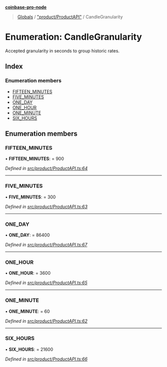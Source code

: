 **[coinbase-pro-node](../README.md)**

> [Globals](../globals.md) / ["product/ProductAPI"](../modules/_product_productapi_.md) / CandleGranularity

# Enumeration: CandleGranularity

Accepted granularity in seconds to group historic rates.

## Index

### Enumeration members

- [FIFTEEN_MINUTES](_product_productapi_.candlegranularity.md#fifteen_minutes)
- [FIVE_MINUTES](_product_productapi_.candlegranularity.md#five_minutes)
- [ONE_DAY](_product_productapi_.candlegranularity.md#one_day)
- [ONE_HOUR](_product_productapi_.candlegranularity.md#one_hour)
- [ONE_MINUTE](_product_productapi_.candlegranularity.md#one_minute)
- [SIX_HOURS](_product_productapi_.candlegranularity.md#six_hours)

## Enumeration members

### FIFTEEN_MINUTES

• **FIFTEEN_MINUTES**: = 900

_Defined in [src/product/ProductAPI.ts:64](https://github.com/bennycode/coinbase-pro-node/blob/accd6f4/src/product/ProductAPI.ts#L64)_

---

### FIVE_MINUTES

• **FIVE_MINUTES**: = 300

_Defined in [src/product/ProductAPI.ts:63](https://github.com/bennycode/coinbase-pro-node/blob/accd6f4/src/product/ProductAPI.ts#L63)_

---

### ONE_DAY

• **ONE_DAY**: = 86400

_Defined in [src/product/ProductAPI.ts:67](https://github.com/bennycode/coinbase-pro-node/blob/accd6f4/src/product/ProductAPI.ts#L67)_

---

### ONE_HOUR

• **ONE_HOUR**: = 3600

_Defined in [src/product/ProductAPI.ts:65](https://github.com/bennycode/coinbase-pro-node/blob/accd6f4/src/product/ProductAPI.ts#L65)_

---

### ONE_MINUTE

• **ONE_MINUTE**: = 60

_Defined in [src/product/ProductAPI.ts:62](https://github.com/bennycode/coinbase-pro-node/blob/accd6f4/src/product/ProductAPI.ts#L62)_

---

### SIX_HOURS

• **SIX_HOURS**: = 21600

_Defined in [src/product/ProductAPI.ts:66](https://github.com/bennycode/coinbase-pro-node/blob/accd6f4/src/product/ProductAPI.ts#L66)_
